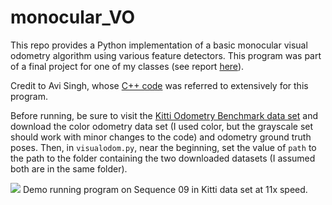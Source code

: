 # monocular_VO
This repo provides a Python implementation of a basic monocular visual odometry algorithm using various feature detectors. This program was part of a final project for one of my classes (see report [here](EECE6356-SemesterReport-ArjunKeerthi.pdf)).

Credit to Avi Singh, whose [C++ code](https://github.com/avisingh599/mono-vo.git) was referred to extensively for this program.



Before running, be sure to visit the [Kitti Odometry Benchmark data set](http://www.cvlibs.net/datasets/kitti/eval_odometry.php) and download the color odometry data set (I used color, but the grayscale set should work with minor changes to the code) and odometry ground truth poses. Then, in `visualodom.py`, near the beginning, set the value of `path` to the path to the folder containing the two downloaded datasets (I assumed both are in the same folder).

![](sequence9gfft.gif)
Demo running program on Sequence 09 in Kitti data set at 11x speed.
